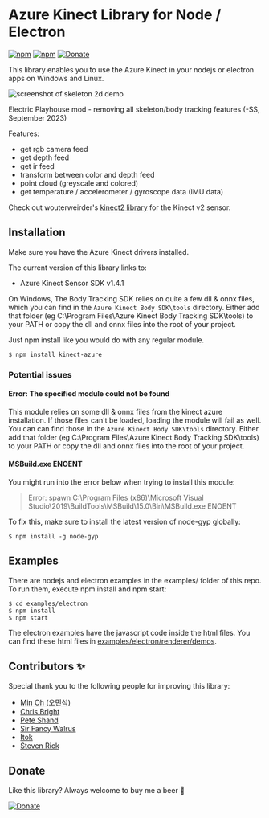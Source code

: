 # Azure Kinect Library for Node / Electron

[![npm](https://img.shields.io/node/v/kinect-azure.svg)](https://nodejs.org/en/)
[![npm](https://img.shields.io/npm/v/kinect-azure.svg)](https://npmjs.org/package/kinect-azure)
[![Donate](https://img.shields.io/badge/Donate-PayPal-green.svg)](https://www.paypal.com/cgi-bin/webscr?cmd=_donations&business=NUZP3U3QZEQV2&currency_code=EUR&source=url)

This library enables you to use the Azure Kinect in your nodejs or electron apps on Windows and Linux.

![screenshot of skeleton 2d demo](examples/screenshots/screenshot-demos-body-tracking-2d.png)

Electric Playhouse mod - removing all skeleton/body tracking features (-SS, September 2023)

Features:

- get rgb camera feed
- get depth feed
- get ir feed
- transform between color and depth feed
- point cloud (greyscale and colored)
- get temperature / accelerometer / gyroscope data (IMU data)

Check out wouterweirder's [kinect2 library](https://github.com/wouterverweirder/kinect2) for the Kinect v2 sensor.

## Installation

Make sure you have the Azure Kinect drivers installed.

The current version of this library links to:
- Azure Kinect Sensor SDK v1.4.1

On Windows, The Body Tracking SDK relies on quite a few dll & onnx files, which you can find in the `Azure Kinect Body SDK\tools` directory. Either add that folder (eg C:\Program Files\Azure Kinect Body Tracking SDK\tools) to your PATH or copy the dll and onnx files into the root of your project.

Just npm install like you would do with any regular module. 

```
$ npm install kinect-azure
```

### Potential issues

#### Error: The specified module could not be found

This module relies on some dll & onnx files from the kinect azure installation. If those files can't be loaded, loading the module will fail as well. You can can find those in the `Azure Kinect Body SDK\tools` directory. Either add that folder (eg C:\Program Files\Azure Kinect Body Tracking SDK\tools) to your PATH or copy the dll and onnx files into the root of your project.

#### MSBuild.exe ENOENT

You might run into the error below when trying to install this module:

> Error: spawn C:\Program Files (x86)\Microsoft Visual Studio\2019\BuildTools\MSBuild\15.0\Bin\MSBuild.exe ENOENT

To fix this, make sure to install the latest version of node-gyp globally:

```
$ npm install -g node-gyp
```

## Examples

There are nodejs and electron examples in the examples/ folder of this repo. To run them, execute npm install and npm start:

```
$ cd examples/electron
$ npm install
$ npm start
```

The electron examples have the javascript code inside the html files. You can find these html files in [examples/electron/renderer/demos](examples/electron/renderer/demos).

## Contributors ✨

Special thank you to the following people for improving this library:

- [Min Oh (오민석)](https://github.com/challenger71498)
- [Chris Bright](https://github.com/Chrisbright10)
- [Pete Shand](https://github.com/peteshand)
- [Sir Fancy Walrus](https://github.com/SirFancyWalrus)
- [Itok](https://github.com/ikenichiro)
- [Steven Rick](https://github.com/stevenrick)

## Donate

Like this library? Always welcome to buy me a beer 🍺

[![Donate](https://img.shields.io/badge/Donate-PayPal-green.svg)](https://www.paypal.com/cgi-bin/webscr?cmd=_donations&business=NUZP3U3QZEQV2&currency_code=EUR&source=url)
